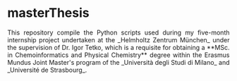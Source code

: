 # masterThesis 
<div align="justify">
This repository compile the Python scripts used during my five-month internship project undertaken at the _Helmholtz Zentrum München_ under the supervision of Dr. Igor Tetko, which is a requisite for obtaining a **MSc. in Chemoinformatics and Physical Chemistry** degree within the Erasmus Mundus Joint Master's program of the _Università degli Studi di Milano_ and _Université de Strasbourg_.
</div>

